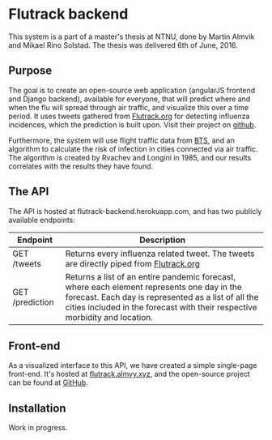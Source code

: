 # Flutrack backend
This system is a part of a master's thesis at NTNU, done by Martin Almvik and Mikael Rino Solstad. The thesis was delivered 6th of June, 2016.

## Purpose
The goal is to create an open-source web application (angularJS frontend and Django backend), available for everyone, that will predict where and when the flu will spread through air traffic, and visualize this over a time period.
It uses tweets gathered from [Flutrack.org](http://www.flutrack.org) for detecting influenza incidences, which the prediction is built upon. Visit their project on [github](https://github.com/flutrack/Twitter_module-Flutrack.org-source-code-).

Furthermore, the system will use flight traffic data from [BTS](http://www.transtats.bts.gov/databaseinfo.asp?DB_ID=111), and an algorithm to calculate the risk of infection in cities connected via air traffic. The algorithm is created by Rvachev and Longini in 1985, and our results correlates with the results they have found.

## The API
The API is hosted at flutrack-backend.herokuapp.com, and has two publicly available endpoints:

|Endpoint       |Description|
|---------------|-----------|
|GET /tweets    |Returns every influenza related tweet. The tweets are directly piped from [Flutrack.org](http://www.flutrack.org)|
|GET /prediction|Returns a list of an entire pandemic forecast, where each element represents one day in the forecast. Each day is represented as a list of all the cities included in the forecast with their respective morbidity and location.|

## Front-end
As a visualized interface to this API, we have created a simple single-page front-end. It's hosted at [flutrack.almyy.xyz](flutrack.almyy.xyz), and the open-source project can be found at [GitHub](https://github.com/almyy/flutrack_frontend).

## Installation
Work in progress.